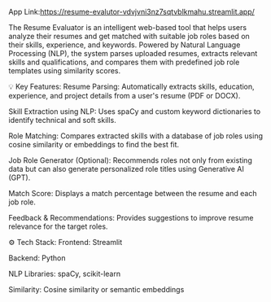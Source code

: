 App Link:https://resume-evalutor-vdvjvni3nz7sqtvblkmahu.streamlit.app/

The Resume Evaluator is an intelligent web-based tool that helps users analyze their resumes and get matched with suitable job roles based on their skills, experience, and keywords. Powered by Natural Language Processing (NLP), the system parses uploaded resumes, extracts relevant skills and qualifications, and compares them with predefined job role templates using similarity scores.

💡 Key Features:
Resume Parsing: Automatically extracts skills, education, experience, and project details from a user's resume (PDF or DOCX).

Skill Extraction using NLP: Uses spaCy and custom keyword dictionaries to identify technical and soft skills.

Role Matching: Compares extracted skills with a database of job roles using cosine similarity or embeddings to find the best fit.

Job Role Generator (Optional): Recommends roles not only from existing data but can also generate personalized role titles using Generative AI (GPT).

Match Score: Displays a match percentage between the resume and each job role.

Feedback & Recommendations: Provides suggestions to improve resume relevance for the target roles.

⚙️ Tech Stack:
Frontend: Streamlit 

Backend: Python

NLP Libraries: spaCy, scikit-learn

Similarity: Cosine similarity or semantic embeddings
